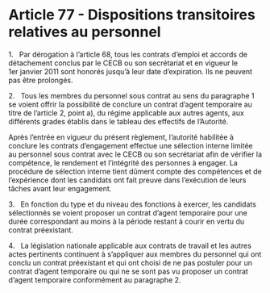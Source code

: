# Article 77 - Dispositions transitoires relatives au personnel


1.   Par dérogation à l’article 68, tous les contrats d’emploi et accords de détachement conclus par le CECB ou son secrétariat et en vigueur le 1er janvier 2011 sont honorés jusqu’à leur date d’expiration. Ils ne peuvent pas être prolongés.

2.   Tous les membres du personnel sous contrat au sens du paragraphe 1 se voient offrir la possibilité de conclure un contrat d’agent temporaire au titre de l’article 2, point a), du régime applicable aux autres agents, aux différents grades établis dans le tableau des effectifs de l’Autorité.

Après l’entrée en vigueur du présent règlement, l’autorité habilitée à conclure les contrats d’engagement effectue une sélection interne limitée au personnel sous contrat avec le CECB ou son secrétariat afin de vérifier la compétence, le rendement et l’intégrité des personnes à engager. La procédure de sélection interne tient dûment compte des compétences et de l’expérience dont les candidats ont fait preuve dans l’exécution de leurs tâches avant leur engagement.

3.   En fonction du type et du niveau des fonctions à exercer, les candidats sélectionnés se voient proposer un contrat d’agent temporaire pour une durée correspondant au moins à la période restant à courir en vertu du contrat préexistant.

4.   La législation nationale applicable aux contrats de travail et les autres actes pertinents continuent à s’appliquer aux membres du personnel qui ont conclu un contrat préexistant et qui ont choisi de ne pas postuler pour un contrat d’agent temporaire ou qui ne se sont pas vu proposer un contrat d’agent temporaire conformément au paragraphe 2.
